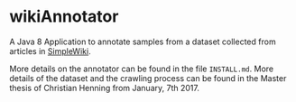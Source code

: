 # wikiAnnotator

A Java 8 Application to annotate samples from a dataset collected from articles in [SimpleWiki](https://simple.wikipedia.org/wiki/Main_Page).

More details on the annotator can be found in the file `INSTALL.md`.
More details of the dataset and the crawling process can be found in the Master thesis of Christian Henning from January, 7th 2017.

